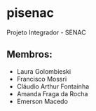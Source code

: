 # pisenac
Projeto Integrador - SENAC

## Membros:
- Laura Golombieski
- Francisco Mossri
- Cláudio Arthur Fontainha
- Amanda Fraga da Rocha
- Emerson Macedo

